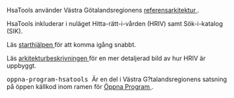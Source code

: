 
<td id="wikicontent" class="psdescription">
  <p>
    HsaTools använder Västra Götalandsregionens 
    <a href="https://github.com/Vastra-Gotalandsregionen/oppna-program/" rel="nofollow">
      referensarkitektur
    </a>
    . 
  </p>
  <p>
    HsaTools inkluderar i nuläget Hitta-rätt-i-vården (HRIV) samt Sök-i-katalog (SIK). 
  </p>
  <p>
    Läs 
    <a href="https://github.com/Vastra-Gotalandsregionen/oppna-program-hsatools/wiki/HRIV_committers" rel="nofollow">
      starthjälpen
    </a>
     för att komma igång snabbt. 
  </p>
  <p>
    Läs 
    <a href="https://github.com/Vastra-Gotalandsregionen/oppna-program-hsatools/wiki/Arkitekturen_i_HRIV" rel="nofollow">
      arkitekturbeskrivningen
    </a>
     för en mer detaljerad bild av hur HRIV är uppbyggt. 
  </p>
</td>

  <p>
    <tt>
      oppna-program-hsatools
    </tt>
     Är en del i Västra G?talandsregionens satsning på öppen källkod inom ramen för 
    <a href="https://github.com/Vastra-Gotalandsregionen//oppna-program">
      Öppna Program
    </a>
    . 
  </p>
